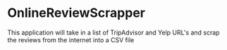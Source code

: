 # OnlineReviewScrapper
This application will take in a list of TripAdvisor and Yelp URL's and scrap the reviews from the internet into a CSV file
